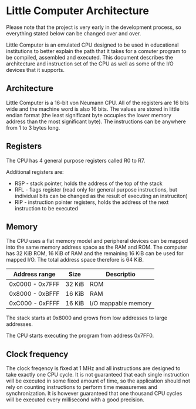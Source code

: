 # Little Computer Architecture

Please note that the project is very early in the development process, so everything stated below can be changed over and over.

Little Computer is an emulated CPU designed to be used in educational institutions to better explain the path that it takes for a comuter program to be compiled, assembled and executed. This document describes the architecture and instruction set of the CPU as well as some of the I/O devices that it supports.

## Architecture

Little Computer is a 16-bit von Neumann CPU. All of the registers are 16 bits wide and the machine word is also 16 bits. The values are stored in little endian format (the least significant byte occupies the lower memory address than the most significant byte). The instructions can be anywhere from 1 to 3 bytes long.

## Registers

The CPU has 4 general purpose registers called R0 to R7.

Additional registers are:
* RSP - stack pointer, holds the address of the top of the stack
* RFL - flags register (read only for general purpose instructions, but individual bits can be changed as the result of executing an instruciton)
* RIP - instruction pointer registers, holds the address of the next instruction to be executed

## Memory

The CPU uses a flat memory model and peripheral devices can be mapped into the same memory address space as the RAM and ROM. The computer has 32 KiB ROM, 16 KiB of RAM and the remaining 16 KiB can be used for mapped I/O. The total address space therefore is 64 KiB.

| Address range   | Size   | Descriptio          |
|-----------------|--------|---------------------|
| 0x0000 - 0x7FFF | 32 KiB | ROM                 |
| 0x8000 - 0xBFFF | 16 KiB | RAM                 |
| 0xC000 - 0xFFFF | 16 KiB | I/O mappable memory |

The stack starts at 0x8000 and grows from low addresses to large addresses.

The CPU starts executing the program from address 0x7FF0.

## Clock frequency

The clock freqency is fixed at 1 MHz and all instructions are designed to take exactly one CPU cycle. It is not guaranteed that each single instruction will be executed in some fixed amount of time, so the application should not rely on counting instructions to perform time measuremes and synchronization. It is however guaranteed that one thousand CPU cycles will be executed every millisecond with a good precision.

